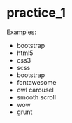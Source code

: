 # practice_1

Examples:

- bootstrap
- html5
- css3
- scss
- bootstrap
- fontawesome
- owl carousel
- smooth scroll
- wow
- grunt
